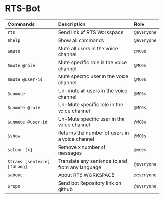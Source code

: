 # RTS-Bot
| Commands                     | Description                                     | Role            |
| :--------------------------- | :---------------------------------------------- | :-------------- |
| `rts`                        | Send link of RTS Workspace                      | ```@everyone``` |
| `$help`                      | Show all commands                               | ```@everyone``` |
| `$mute`                      | Mute all users in the voice channel             | ```@MODs```     |
| `$mute @role`                | Mute specific role in the voice channel         | ```@MODs```     |
| `$mute @user-id`             | Mute specific user in the voice channel         | ```@MODs```     |
| `$unmute`                    | Un-mute all users in the voice channel          | ```@MODs```     |
| `$unmute @role`              | Un-Mute specific role in the voice channel      | ```@MODs```     |
| `$unmute @user-id`           | Un-Mute specific user in the voice channel      | ```@MODs```     |
| `$show`                      | Returns the number of users in a voice channel  | ```@MODs```     |
| `$clear [x]`                 | Remove x number of messages                     | ```@MODs```     |
| `$trans [sentence] [toLang]` | Translate any sentence to and from any language | ```@everyone``` |
| `$about`                     | About RTS WORKSPACE                             | ```@everyone``` |
| `$repo`                      | Send bot Repository link on github              | ```@everyone``` |